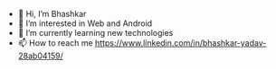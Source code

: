 - 👋 Hi, I’m Bhashkar
- 👀 I’m interested in Web and Android
- 🌱 I’m currently learning new technologies
- 📫 How to reach me https://www.linkedin.com/in/bhashkar-yadav-28ab04159/

<!---
Bhashkaryadav1998/Bhashkaryadav1998 is a ✨ special ✨ repository because its `README.md` (this file) appears on your GitHub profile.
You can click the Preview link to take a look at your changes.
--->
